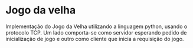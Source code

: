 # Jogo da velha

Implementação do Jogo da Velha utilizando a linguagem python, usando o protocolo TCP.
Um lado comporta-se como servidor esperando pedido de inicialização de jogo e outro como cliente que inicia a requisição do jogo.  
